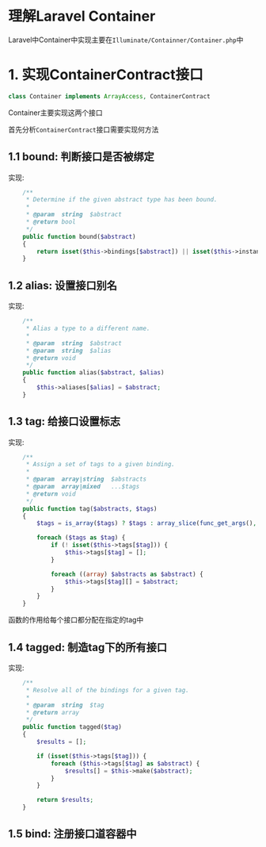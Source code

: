 # 理解Laravel Container

Laravel中Container中实现主要在`Illuminate/Containner/Container.php`中

# 1. 实现ContainerContract接口

```php
class Container implements ArrayAccess, ContainerContract
```

Container主要实现这两个接口

首先分析`ContainerContract`接口需要实现何方法

## 1.1  bound: 判断接口是否被绑定

实现:

```php
    /**
     * Determine if the given abstract type has been bound.
     *
     * @param  string  $abstract
     * @return bool
     */
    public function bound($abstract)
    {
        return isset($this->bindings[$abstract]) || isset($this->instances[$abstract]) || $this->isAlias($abstract);
    }
```

## 1.2 alias: 设置接口别名

实现:

```php
    /**
     * Alias a type to a different name.
     *
     * @param  string  $abstract
     * @param  string  $alias
     * @return void
     */
    public function alias($abstract, $alias)
    {
        $this->aliases[$alias] = $abstract;
    }
```

## 1.3 tag: 给接口设置标志

实现:

```php
    /**
     * Assign a set of tags to a given binding.
     *
     * @param  array|string  $abstracts
     * @param  array|mixed   ...$tags
     * @return void
     */
    public function tag($abstracts, $tags)
    {
        $tags = is_array($tags) ? $tags : array_slice(func_get_args(), 1);

        foreach ($tags as $tag) {
            if (! isset($this->tags[$tag])) {
                $this->tags[$tag] = [];
            }

            foreach ((array) $abstracts as $abstract) {
                $this->tags[$tag][] = $abstract;
            }
        }
    }
```

函数的作用给每个接口都分配在指定的tag中

## 1.4 tagged: 制造tag下的所有接口

实现:

```php
    /**
     * Resolve all of the bindings for a given tag.
     *
     * @param  string  $tag
     * @return array
     */
    public function tagged($tag)
    {
        $results = [];

        if (isset($this->tags[$tag])) {
            foreach ($this->tags[$tag] as $abstract) {
                $results[] = $this->make($abstract);
            }
        }

        return $results;
    }
```

## 1.5 bind: 注册接口道容器中

